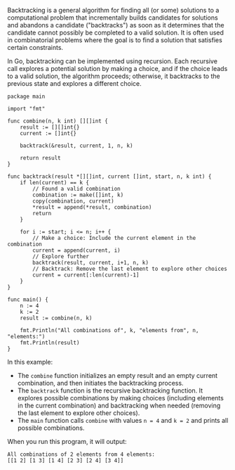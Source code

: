 Backtracking is a general algorithm for finding all (or some) solutions to a computational problem that incrementally builds candidates for solutions and abandons a candidate ("backtracks") as soon as it determines that the candidate cannot possibly be completed to a valid solution. It is often used in combinatorial problems where the goal is to find a solution that satisfies certain constraints.

In Go, backtracking can be implemented using recursion. Each recursive call explores a potential solution by making a choice, and if the choice leads to a valid solution, the algorithm proceeds; otherwise, it backtracks to the previous state and explores a different choice.

```
package main

import "fmt"

func combine(n, k int) [][]int {
	result := [][]int{}
	current := []int{}

	backtrack(&result, current, 1, n, k)

	return result
}

func backtrack(result *[][]int, current []int, start, n, k int) {
	if len(current) == k {
		// Found a valid combination
		combination := make([]int, k)
		copy(combination, current)
		*result = append(*result, combination)
		return
	}

	for i := start; i <= n; i++ {
		// Make a choice: Include the current element in the combination
		current = append(current, i)
		// Explore further
		backtrack(result, current, i+1, n, k)
		// Backtrack: Remove the last element to explore other choices
		current = current[:len(current)-1]
	}
}

func main() {
	n := 4
	k := 2
	result := combine(n, k)

	fmt.Println("All combinations of", k, "elements from", n, "elements:")
	fmt.Println(result)
}
```

In this example:

- The `combine` function initializes an empty result and an empty current combination, and then initiates the backtracking process.
- The `backtrack` function is the recursive backtracking function. It explores possible combinations by making choices (including elements in the current combination) and backtracking when needed (removing the last element to explore other choices).
- The `main` function calls `combine` with values `n = 4` and `k = 2` and prints all possible combinations.

When you run this program, it will output:
```
All combinations of 2 elements from 4 elements:
[[1 2] [1 3] [1 4] [2 3] [2 4] [3 4]]

```
